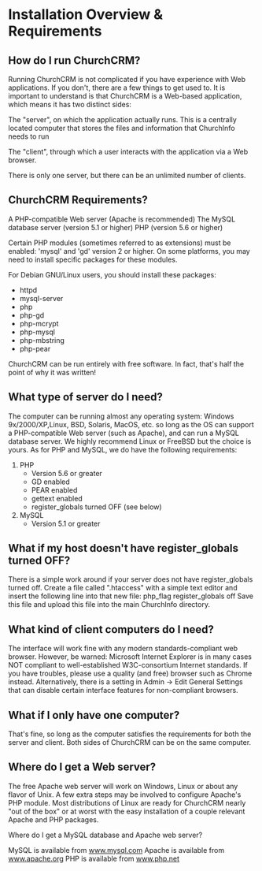 # Installation Overview & Requirements

## How do I run ChurchCRM?

Running ChurchCRM is not complicated if you have experience with
Web applications. If you don't, there are a few things to get used to.
It is important to understand is that ChurchCRM is a Web-based
application, which means it has two distinct sides:

The "server", on which the application actually runs. This is a
centrally located computer that stores the files and information that
ChurchInfo needs to run

The "client", through which a user interacts with the application via
a Web browser.

There is only one server, but there can be an unlimited number of
clients.

## ChurchCRM Requirements?

A PHP-compatible Web server (Apache is recommended)
The MySQL database server (version 5.1 or higher)
PHP (version 5.6 or higher)

Certain PHP modules (sometimes referred to as extensions) must be enabled:
'mysql' and 'gd' version 2 or higher.  On some platforms, you may need to
install specific packages for these modules.

For Debian GNU/Linux users, you should install these packages:
+ httpd
+ mysql-server
+ php
+ php-gd
+ php-mcrypt
+ php-mysql
+ php-mbstring
+ php-pear

ChurchCRM can be run entirely with free software.  In fact, that's
half the point of why it was written!

## What type of server do I need?

The computer can be running almost any operating system: 
Windows 9x/2000/XP,Linux, BSD, Solaris, MacOS, etc. so long as 
the OS can support a PHP-compatible Web server (such as Apache), 
and can run a MySQL database server.  We highly recommend Linux 
or FreeBSD but the choice is yours. As for PHP and MySQL, we do
have the following requirements:

1. PHP   
      * Version 5.6 or greater
      * GD enabled
      * PEAR enabled
      * gettext enabled
      * register_globals turned OFF (see below)
2. MySQL 
      * Version 5.1 or greater

## What if my host doesn't have register_globals turned OFF?

There is a simple work around if your server does not have register_globals
turned off. Create a file called ".htaccess" with a simple text editor and 
insert the following line into that new file:
	php_flag register_globals off
Save this file and upload this file into the main ChurchInfo directory.

## What kind of client computers do I need?

The interface will work fine with any modern standards-compliant web
browser.  However, be warned:  Microsoft Internet Explorer is in many
cases NOT compliant to well-established W3C-consortium Internet standards.
If you have troubles, please use a quality (and free) browser such as
Chrome instead.  Alternatively, there is a setting in
Admin -> Edit General Settings that can disable certain interface 
features for non-compliant browsers.

## What if I only have one computer?

That's fine, so long as the computer satisfies the requirements for
both the server and client. Both sides of ChurchCRM can be on the
same computer.

## Where do I get a Web server?

The free Apache web server will work on Windows, Linux or about any
flavor of Unix.  A few extra steps may be involved to configure Apache's
PHP module.  Most distributions of Linux are ready for ChurchCRM nearly
"out of the box" or at worst with the easy installation of a couple
relevant Apache and PHP packages.

Where do I get a MySQL database and Apache web server?

MySQL is available from www.mysql.com
Apache is available from www.apache.org
PHP is available from www.php.net

